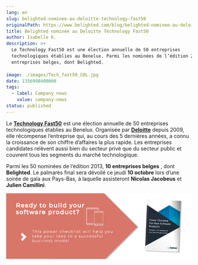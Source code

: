 ```yaml
---
lang: en
slug: belighted-nominee-au-deloitte-technology-fast50
originalPath: https://www.belighted.com/blog/belighted-nominee-au-deloitte-technology-fast50
title: Belighted nominée au Deloitte Technology Fast50
author: Isabelle K.
description: >+
  Le Technology Fast50 est une élection annuelle de 50 entreprises
  technologiques établies au Benelux. Parmi les nominées de l’édition 2013, 10
  entreprises belges, dont Belighted.

image: ./images/Tech_fast50_COL.jpg
date: 1356998400000
tags:
  - label: Company news
    value: company-news
status: published
---
```

Le **[Technology Fast50](https://www.fast50.be)** est une élection annuelle de 50 entreprises technologiques établies au Benelux. Organisée par **[Deloitte](https://www.deloitte.be)** depuis 2009, elle récompense l’entreprise qui, au cours des 5 dernières années, a connu la croissance de son chiffre d’affaires la plus rapide. Les entreprises candidates relèvent aussi bien du secteur privé que du secteur public et couvrent tous les segments du marché technologique.

Parmi les 50 nominées de l’édition 2013, **10 entreprises belges** , dont **Belighted**. Le palmarès final sera dévoilé ce jeudi **10 octobre** lors d’une soirée de gala aux Pays-Bas, à laquelle assisteront **Nicolas Jacobeus** et **Julien Camillini**.  
  
[![New Call-to-action](/content/images/legacy/UPTtKvQU_5rjKfQJ1Qjwk.png)](https://cta-redirect.hubspot.com/cta/redirect/1684659/fb3606cc-cc1b-47d0-ae85-2c9f69837fe2)